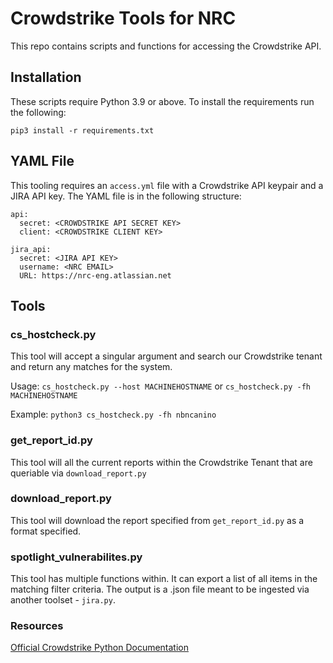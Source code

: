 # Crowdstrike Tools for NRC

This repo contains scripts and functions for accessing the Crowdstrike API.

## Installation
These scripts require Python 3.9 or above. To install the requirements run the following:

`pip3 install -r requirements.txt`

## YAML File
This tooling requires an `access.yml` file with a Crowdstrike API keypair and a JIRA API key. The YAML file is in the following structure:
```
api:
  secret: <CROWDSTRIKE API SECRET KEY>
  client: <CROWDSTRIKE CLIENT KEY>

jira_api:
  secret: <JIRA API KEY>
  username: <NRC EMAIL>
  URL: https://nrc-eng.atlassian.net
```
## Tools

### cs_hostcheck.py
This tool will accept a singular argument and search our Crowdstrike tenant and return any matches for the system.

Usage: `cs_hostcheck.py --host MACHINEHOSTNAME` or `cs_hostcheck.py -fh MACHINEHOSTNAME`

Example: `python3 cs_hostcheck.py -fh nbncanino`
 
### get_report_id.py
This tool will all the current reports within the Crowdstrike Tenant that are queriable via `download_report.py`

### download_report.py
This tool will download the report specified from `get_report_id.py` as a format specified.

### spotlight_vulnerabilites.py
This tool has multiple functions within. It can export a list of all items in the matching filter criteria. The output is a .json file meant to be ingested via another toolset - `jira.py`.

### Resources
[Official Crowdstrike Python Documentation](https://falconpy.io/)